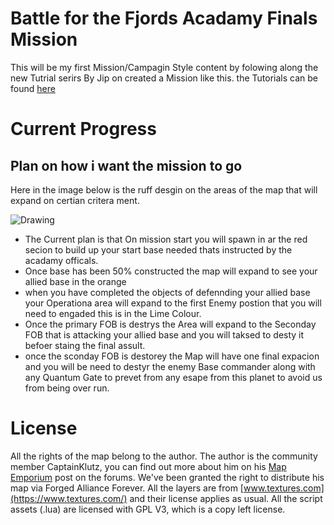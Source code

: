 # Battle for the Fjords Acadamy Finals Mission
This will be my first Mission/Campagin Style content by folowing along the new Tutrial serirs By Jip on created a Mission like this. the Tutorials can be found [here](https://youtube.com/playlist?list=PL0nxuIUIjpFtCS0KGsZ_JsLB1Q8NP7EdT)

# Current Progress

## Plan on how i want the mission to go
Here in the image below is the ruff desgin on the areas of the map that will expand on certian critera ment.

![Drawing](https://user-images.githubusercontent.com/20344151/176049776-339f44c0-bb51-40e4-8e82-2085394c7d93.png)

- The Current plan is that On mission start you will spawn in ar the red secion to build up your start base needed thats instructed by the acadamy officals.
- Once base has been 50% constructed the map will expand to see your allied base in the orange
- when you have completed the objects of defennding your allied base your Operationa area will expand to the first Enemy postion that you will need to engaded this is in the Lime Colour.
- Once the primary FOB is destrys the Area will expand to the Seconday FOB that is attacking your allied base and you will taksed to desty it befoer staing the final assult.
- once the sconday FOB is destorey the Map will have one final expacion and you will be need to destyr the enemy Base commander along with any Quantum Gate to prevet from any esape from this planet to avoid us from being over run.
 
# License
All the rights of the map belong to the author. The author is the community member CaptainKlutz, you can find out more about him on his [Map Emporium](https://forum.faforever.com/topic/2270/klutz-s-map-emporium) post on the forums. We've been granted the right to distribute his map via Forged Alliance Forever. All the layers are from [www.textures.com](https://www.textures.com/) and their license applies as usual. All the script assets (.lua) are licensed with GPL V3, which is a copy left license.
